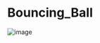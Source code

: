 # Bouncing_Ball
![image](https://user-images.githubusercontent.com/67854434/164087108-0e58b934-90ef-4d73-8919-24d6ae54552d.png)
